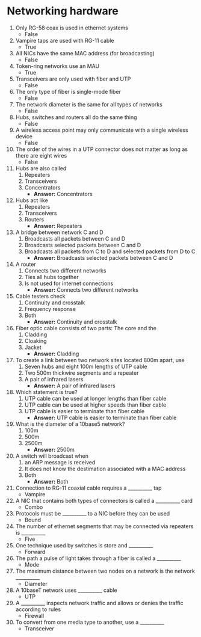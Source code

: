 # Networking hardware

1. Only RG-58 coax is used in ethernet systems
	- False
2. Vampire taps are used with RG-11 cable
	- True
3. All NICs have the same MAC address (for broadcasting)
	- False
4. Token-ring networks use an MAU
	- True
5. Transceivers are only used with fiber and UTP
	- False
6. The only type of fiber is single-mode fiber
	- False
7. The network diameter is the same for all types of networks
	- False
8. Hubs, switches and routers all do the same thing
	- False
9. A wireless access point may only communicate with a single wireless device
	- False
10. The order of the wires in a UTP connector does not matter as long as there are eight wires
	- False
11. Hubs are also called
	1. Repeaters
	2. Transceivers
	3. Concentrators
		- **Answer:** Concentrators
12. Hubs act like
	1. Repeaters
	2. Transceivers
	3. Routers
		- **Answer:** Repeaters
13. A bridge between network C and D
	1. Broadcasts all packets between C and D
	2. Broadcasts selected packets between C and D
	3. Broadcasts all packets from C to D and selected packets from D to C
		- **Answer:** Broadcasts selected packets between C and D
14. A router
	1. Connects two different networks
	2. Ties all hubs together
	3. Is not used for internet connections
		- **Answer:** Connects two different networks
15. Cable testers check
	1. Continuity and crosstalk
	2. Frequency response
	3. Both
		- **Answer:** Continuity and crosstalk
16. Fiber optic cable consists of two parts: The core and the
	1. Cladding
	2. Cloaking
	3. Jacket
		- **Answer:** Cladding
17. To create a link between two network sites located 800m apart, use
	1. Seven hubs and eight 100m lengths of UTP cable
	2. Two 500m thickwire segments and a repeater
	3. A pair of infrared lasers
		- **Answer:** A pair of infrared lasers
18. Which statement is true?
	1. UTP cable can be used at longer lengths than fiber cable
	2. UTP cable can be used at higher speeds than fiber cable
	3. UTP cable is easier to terminate than fiber cable
		- **Answer:** UTP cable is easier to terminate than fiber cable
19. What is the diameter of a 10base5 network?
	1. 100m
	2. 500m
	3. 2500m
		- **Answer:** 2500m
20. A switch will broadcast when
	1. an ARP message is received
	2. It does not know the destimation associated with a MAC address
	3. Both
		- **Answer:** Both
21. Connection to RG-11 coaxial cable requires a __________ tap
	- Vampire
22. A NIC that contains both types of connectors is called a __________ card
	- Combo
23. Protocols must be __________ to a NIC before they can be used
	- Bound
24. The number of ethernet segments that may be connected via repeaters is __________
	- Five
25. One technique used by switches is store and __________
	- Forward
26. The path a pulse of light takes through a fiber is called a __________
	- Mode
27. The maximum distance between two nodes on a network is the network __________
	- Diameter
28. A 10baseT network uses __________ cable
	- UTP
29. A __________ inspects network traffic and allows or denies the traffic according to rules
	- Firewall
30. To convert from one media type to another, use a __________
	- Transceiver